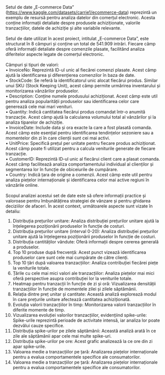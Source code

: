 Setul de date „E-commerce Data” (https://www.kaggle.com/datasets/carrie1/ecommerce-data) reprezintă un exemplu de resursă pentru analiza datelor din comerțul electronic. Acesta conține informații detaliate despre produsele achiziționate, valorile tranzacțiilor, datele de achiziție și alte variabile relevante. <br> <br>
Setul de date utilizat în acest proiect, intitulat „E-commerce Data”, este structurat în 8 câmpuri și conține un total de 541.909 intrări. Fiecare câmp oferă informații detaliate despre comenzile plasate, facilitând analiza diferitelor aspecte legate de comerțul electronic.<br><br>
Câmpuri și tipuri de valori: <br>
•	InvoiceNo: Reprezintă ID-ul unic al fiecărei comenzi plasate. Acest câmp ajută la identificarea și diferențierea comenzilor în baza de date. <br>
•	StockCode:  Se referă la identificatorul unic alocat fiecărui produs. Similar unui SKU (Stock Keeping Unit), acest câmp permite urmărirea inventarului și monitorizarea vânzărilor produselor. <br>
•	Description: Conține numele produsului achiziționat. Acest câmp este util pentru analiza popularității produselor sau identificarea celor care generează cele mai mari venituri. <br>
•	Quantity:  Indică cantitatea fiecărui produs comandat într-o anumită tranzacție. Acest câmp ajută la calcularea volumului total al vânzărilor și la analiza tiparelor de achiziție. <br>
•	InvoiceDate:  Include data și ora exacte la care a fost plasată comanda. Acest câmp este esențial pentru identificarea tendințelor sezoniere sau a momentelor din zi în care clienții sunt cei mai activi. <br>
•	UnitPrice:  Specifică prețul per unitate pentru fiecare produs achiziționat. Acest câmp poate fi utilizat pentru a calcula veniturile generate de fiecare tranzacție. <br>
•	CustomerID:  Reprezintă ID-ul unic al fiecărui client care a plasat comanda. Acest câmp facilitează analiza comportamentului individual al clienților și segmentarea lor în funcție de obiceiurile de cumpărare. <br>
•	Country: Indică țara de origine a comenzii. Acest câmp este util pentru analiza piețelor internaționale și identificarea celor mai active regiuni în vânzările online. <br><br>
Scopul analizei acestui set de date este să ofere informații practice și valoroase pentru îmbunătățirea strategiei de vânzare și pentru ghidarea deciziilor de afaceri. În acest context, următoarele aspecte sunt vizate în detaliu:<br>
1.	Distribuția prețurilor unitare: Analiza distribuției prețurilor unitare ajută la înțelegerea poziționării produselor în funcție de costuri. <br>
2.	Distribuția prețurilor unitare (interval 0-20): Analiza distribuției prețurilor unitare ajută la înțelegerea poziționării produselor în funcție de costuri. <br>
3.	Distribuția cantităților vândute: Oferă informații despre cererea generală a produselor. <br>
4.	Top 10 produse după frecvență:  Acest punct vizează identificarea produselor care sunt cele mai cumpărate de către clienți. <br>
5.	Top 10 țări după valoarea tranzacțiilor:  Analiza contribuției fiecărei piețe la veniturile totale. <br>
6.	Țările cu cele mai mici valori ale tranzacțiilor:  Analiza piețelor mai mici oferă perspective asupra contribuției lor la veniturile totale. <br>
7.	Heatmap pentru tranzacții în funcție de zi și oră:  Vizualizarea densității tranzacțiilor în funcție de momentele zilei și zilele săptămânii. <br>
8.	Relația dintre preț unitar și cantitate: Această analiză explorează modul în care prețurile unitare afectează cantitatea achiziționată. <br>
9.	Evoluția valorii tranzacțiilor în timp: Monitorizarea valorii tranzacțiilor în diferite momente de timp. <br>
10.	Vizualizarea evoluției valorilor tranzacțiilor, evidențiind spike-urile:  Spike-urile reprezintă perioade de activitate intensă, iar analiza lor poate dezvălui cauze specifice. <br>
11.	Distribuția spike-urilor pe zilele săptămânii: Această analiză arată în ce zile ale săptămânii apar cele mai multe spike-uri. <br>
12.	Distribuția spike-urilor pe ore:  Acest grafic analizează la ce ore din zi apar spike-urile. <br>
13.	Valoarea medie a tranzacțiilor pe țară: Analizarea piețelor internaționale pentru a evalua comportamentele specifice ale consumatorilor. <br>
14.	Valoarea medie a tranzacțiilor pe țară: Analizarea piețelor internaționale pentru a evalua comportamentele specifice ale consumatorilor.

